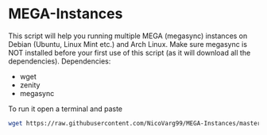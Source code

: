# MEGA-Instances
This script will help you running multiple MEGA (megasync) instances on Debian (Ubuntu, Linux Mint etc.) and Arch Linux.
Make sure megasync is NOT installed before your first use of this script (as it will download all the dependencies).
Dependencies:
  - wget
  - zenity
  - megasync

To run it open a terminal and paste
```bash
wget https://raw.githubusercontent.com/NicoVarg99/MEGA-Instances/master/mega_instances.sh && bash mega_instances.sh
```
